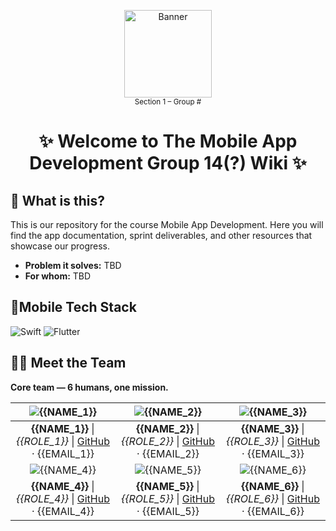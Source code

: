 <!-- TITLE + HERO -->
<p align="center">
  <img src="https://placehold.co/140x140" alt="Banner" width="140" />
  <br>
  <sub>Section 1 – Group #</sub>
</p>

<h1 align="center">✨ Welcome to The Mobile App Development Group 14(?) Wiki ✨</h1>


## 🧩 What is this?
This is our repository for the course Mobile App Development. Here you will find the app documentation, sprint deliverables, and other resources that showcase our progress. 
- **Problem it solves:** TBD
- **For whom:** TBD 
  

## 🧰Mobile Tech Stack
<p>
  <!-- Reemplaza iconos por los de tu stack -->
  <img alt="Swift" src="https://img.shields.io/badge/Swift-FA7343?logo=swift&logoColor=white" />
  <img alt="Flutter" src="https://img.shields.io/badge/Flutter-02569B?logo=flutter&logoColor=white" />

</p>


## 🧑‍🚀 Meet the Team

**Core team — 6 humans, one mission.**

| ![{{NAME_1}}](https://placehold.co/140x140?text={{NAME_1}}) | ![{{NAME_2}}](https://placehold.co/140x140?text={{NAME_2}}) | ![{{NAME_3}}](https://placehold.co/140x140?text={{NAME_3}}) |
|:--:|:--:|:--:|
| **{{NAME_1}}**  \| _{{ROLE_1}}_  \| [GitHub]({{GITHUB_1}}) · {{EMAIL_1}} | **{{NAME_2}}**  \| _{{ROLE_2}}_  \| [GitHub]({{GITHUB_2}}) · {{EMAIL_2}} | **{{NAME_3}}**  \| _{{ROLE_3}}_  \| [GitHub]({{GITHUB_3}}) · {{EMAIL_3}} |
| ![{{NAME_4}}](https://placehold.co/140x140?text={{NAME_4}}) | ![{{NAME_5}}](https://placehold.co/140x140?text={{NAME_5}}) | ![{{NAME_6}}](https://placehold.co/140x140?text={{NAME_6}}) |
| **{{NAME_4}}**  \| _{{ROLE_4}}_  \| [GitHub]({{GITHUB_4}}) · {{EMAIL_4}} | **{{NAME_5}}**  \| _{{ROLE_5}}_  \| [GitHub]({{GITHUB_5}}) · {{EMAIL_5}} | **{{NAME_6}}**  \| _{{ROLE_6}}_  \| [GitHub]({{GITHUB_6}}) · {{EMAIL_6}} |
